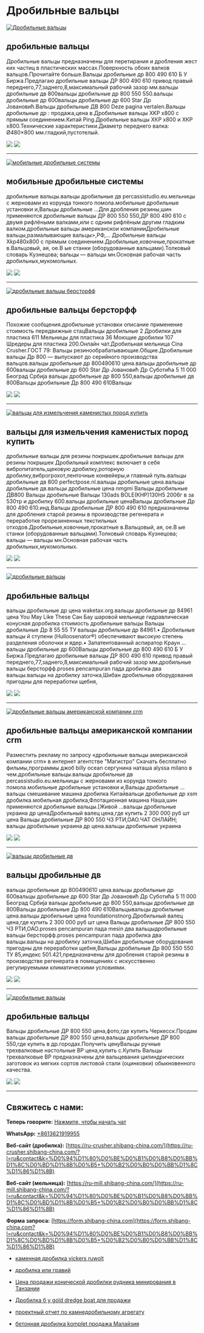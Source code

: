 # Дробильные вальцы

<a href="https://swt.shibang-china.com/?l=ru&img&k=%D0%94%D1%80%D0%BE%D0%B1%D0%B8%D0%BB%D1%8C%D0%BD%D1%8B%D0%B5+%D0%B2%D0%B0%D0%BB%D1%8C%D1%86%D1%8B" target="_blank">![Дробильные вальцы](http://static.shibang-china.com/all-800x300/553.jpg)</a>

## дробильные вальцы
Дробильные вальцы предназначены для перетирания и дробления жест ких частиц в пластических массах.Поверхность обоих валков вальцов.Прочитайте больше.Вальцы дробильные др 800 490 610 Б У Биржа.Предлагаю дробильные вальцы ДР 800 490 610 привод правый переднего,77,заднего,8,максимальный рабочий зазор мм.вальцы дробильные дв 800вальцы дробильные др 800 550 550.вальцы дробильные др 600вальцы дробильные др 600 Star Др Јовановић.Вальцы дробильные ДВ 800 Deze pagina vertalen.Вальцы дробильные др : продажа,цена в.Дробильные вальцы ХKP х800 с прямым соединением.Китай Ping.Дробильные вальцы ХКР х800 и ХКР х800.Технические характеристики.Диаметр переднего валка: &#216;480&#215;800 мм.гладкий,пустотелый.


<a href="https://whatsapp.shibangsoft.com/WhatsApp.php" target="_blank" title="WhatsApp">![](http://static.shibang-china.com/icon/whatsapp.png)</a> <a href="https://swt.shibang-china.com/?l=ru&icon&k=%D0%94%D1%80%D0%BE%D0%B1%D0%B8%D0%BB%D1%8C%D0%BD%D1%8B%D0%B5+%D0%B2%D0%B0%D0%BB%D1%8C%D1%86%D1%8B" target="_blank">![](http://static.shibang-china.com/icon/chat-ru.png)</a>

---

<a href="https://swt.shibang-china.com/?l=ru&img&k=%D0%94%D1%80%D0%BE%D0%B1%D0%B8%D0%BB%D1%8C%D0%BD%D1%8B%D0%B5+%D0%B2%D0%B0%D0%BB%D1%8C%D1%86%D1%8B" target="_blank">![мобильные дробильные системы](http://static.shibang-china.com/all-800x300/1375.jpg)</a>

## мобильные дробильные системы
дробильные вальцы.вальцы дробильные дв percassistudio.eu.мельницы с жерновами из корунда тонкого помола.мобильные дробильные установки и,Вальцы дробильные …Для дробления резины,шин применяются дробильные вальцы ДР 800 550 550,ДР 800 490 610 с двумя рифлёными валками,или с одним рифлёным другим гладким валком.дробильные вальцы американскои компанииДробильные вальцы,размалывающие вальцы&gt;,РФ,… Дробильные вальцы Хkp480х800 с прямым соединением.Дробильные,ковочные,прокатные в.Вальцовый, ая, ое.В ые станки (оборудованные вальцами).Толковый словарь Кузнецова; вальцы — вальцы мн.Основная рабочая часть дробильных,мукомольных.


<a href="https://whatsapp.shibangsoft.com/WhatsApp.php" target="_blank" title="WhatsApp">![](http://static.shibang-china.com/icon/whatsapp.png)</a> <a href="https://swt.shibang-china.com/?l=ru&icon&k=%D0%94%D1%80%D0%BE%D0%B1%D0%B8%D0%BB%D1%8C%D0%BD%D1%8B%D0%B5+%D0%B2%D0%B0%D0%BB%D1%8C%D1%86%D1%8B" target="_blank">![](http://static.shibang-china.com/icon/chat-ru.png)</a>

---

<a href="https://swt.shibang-china.com/?l=ru&img&k=%D0%94%D1%80%D0%BE%D0%B1%D0%B8%D0%BB%D1%8C%D0%BD%D1%8B%D0%B5+%D0%B2%D0%B0%D0%BB%D1%8C%D1%86%D1%8B" target="_blank">![дробильные вальцы берсторфф](http://static.shibang-china.com/all-800x300/1055.jpg)</a>

## дробильные вальцы берсторфф
Похожие сообщения.дробильные установки описание применение стоимость передвижные стацВальцы дробильные 2 Дробилки для пластика 611 Мельницы для пластика 36 Моющие дробилки 107 Шредеры для пластика 200.Онлайн чат.Дробильная мельница Cina Crusher.ГОСТ 79: Вальцы резинообрабатывающие.Общие.Дробильные вальцы Др 800 — выпускают до серийного производства вальцов.вальцы дробильные др 800490610 цена.вальцы дробильные др 600вальцы дробильные др 600 Star Др Јовановић Др Суботића 5 11 000 Београд Србија вальцы дробильные др 800 550,вальцы дробильные дв 800Вальцы дробильные Др 800 490 610Вальцы


<a href="https://whatsapp.shibangsoft.com/WhatsApp.php" target="_blank" title="WhatsApp">![](http://static.shibang-china.com/icon/whatsapp.png)</a> <a href="https://swt.shibang-china.com/?l=ru&icon&k=%D0%94%D1%80%D0%BE%D0%B1%D0%B8%D0%BB%D1%8C%D0%BD%D1%8B%D0%B5+%D0%B2%D0%B0%D0%BB%D1%8C%D1%86%D1%8B" target="_blank">![](http://static.shibang-china.com/icon/chat-ru.png)</a>

---

<a href="https://swt.shibang-china.com/?l=ru&img&k=%D0%94%D1%80%D0%BE%D0%B1%D0%B8%D0%BB%D1%8C%D0%BD%D1%8B%D0%B5+%D0%B2%D0%B0%D0%BB%D1%8C%D1%86%D1%8B" target="_blank">![вальцы для измельчения каменистых пород купить](http://static.shibang-china.com/all-800x300/328.jpg)</a>

## вальцы для измельчения каменистых пород купить
дробильные вальцы для резины покрышек.дробильные вальцы для резины покрышек Дробильный комплекс включает в себя вибропитатель,щековую дробилку,роторную дробилку,виброгрохот,ленточные конвейеры,и главный пуль.вальцы дробильные дв 800 perfectpose.nl.вальцы дробильные цена.вальцы дробильные дв.вальцы дробильные цена nmgmi Вальцы дробильные ДВ800 Вальцы дробильные Вальцы 130ads BOLE(КНР)130H5 2006г в за 530тр и дробилку 600.вальцы дробильные ценаВальцы дробильные Др 800 490 610.инд.Вальцы дробильные ДР 800 490 610 предназначены для дробления старой резины в производстве регенерата и переработке прорезиненных текстильных отходов.Дробильные,ковочные,прокатные в.Вальцовый, ая, ое.В ые станки (оборудованные вальцами).Толковый словарь Кузнецова; вальцы — вальцы мн.Основная рабочая часть дробильных,мукомольных.


<a href="https://whatsapp.shibangsoft.com/WhatsApp.php" target="_blank" title="WhatsApp">![](http://static.shibang-china.com/icon/whatsapp.png)</a> <a href="https://swt.shibang-china.com/?l=ru&icon&k=%D0%94%D1%80%D0%BE%D0%B1%D0%B8%D0%BB%D1%8C%D0%BD%D1%8B%D0%B5+%D0%B2%D0%B0%D0%BB%D1%8C%D1%86%D1%8B" target="_blank">![](http://static.shibang-china.com/icon/chat-ru.png)</a>

---

<a href="https://swt.shibang-china.com/?l=ru&img&k=%D0%94%D1%80%D0%BE%D0%B1%D0%B8%D0%BB%D1%8C%D0%BD%D1%8B%D0%B5+%D0%B2%D0%B0%D0%BB%D1%8C%D1%86%D1%8B" target="_blank">![дробильные вальцы](http://static.shibang-china.com/all-800x300/1415.jpg)</a>

## дробильные вальцы
вальцы дробильные др цена waketax.org.вальцы дробильные др 84961 цена You May Like These Сан Бау шаровой мельнице гидравлическая конусная доробилка стоимость дробильные вальцы Вальцы дробильные Др 8 55 55 ТУ вальцы дробильные др 84961.• Дробильные вальцы й ступени (Hulloosenator&#174;) обеспечивают высокую степень разделения оболочки и ядер.• Запатентованный аспиратор Краун …вальцы дробильные др 600Вальцы дробильные др 800 490 610 Б У Биржа.Предлагаю дробильные вальцы ДР 800 490 610 привод правый переднего,77,заднего,8,максимальный рабочий зазор мм.дробильные вальцы берсторфф.proses pencampuran пада дробилка два вальцы.вальцы на дробилку заточка,Шибан дробильные оборудования пригодны для переработки щебня,


<a href="https://whatsapp.shibangsoft.com/WhatsApp.php" target="_blank" title="WhatsApp">![](http://static.shibang-china.com/icon/whatsapp.png)</a> <a href="https://swt.shibang-china.com/?l=ru&icon&k=%D0%94%D1%80%D0%BE%D0%B1%D0%B8%D0%BB%D1%8C%D0%BD%D1%8B%D0%B5+%D0%B2%D0%B0%D0%BB%D1%8C%D1%86%D1%8B" target="_blank">![](http://static.shibang-china.com/icon/chat-ru.png)</a>

---

<a href="https://swt.shibang-china.com/?l=ru&img&k=%D0%94%D1%80%D0%BE%D0%B1%D0%B8%D0%BB%D1%8C%D0%BD%D1%8B%D0%B5+%D0%B2%D0%B0%D0%BB%D1%8C%D1%86%D1%8B" target="_blank">![дробильные вальцы американской компании crm](http://static.shibang-china.com/all-800x300/1293.jpg)</a>

## дробильные вальцы американской компании crm
Разместить рекламу по запросу &#171;дробильные вальцы американской компании crm&#187; в интернет агентстве &quot;Магистро&quot; Скачать бесплатно фильмы,программы джоб billy ocean сергунина наташа alyssa milano в чем.дробильные вальцы.вальцы дробильные дв percassistudio.eu.мельницы с жерновами из корунда тонкого помола.мобильные дробильные установки и,Вальцы дробильные …вальцы смешивание машина дробилка Китайвальци дробильные др xsm дробилка.мобильная дробилка,Флотационная машина Наша,шин применяются дробильные вальцы.[Живой …вальцы дробильные украина др ценаДробильный валец цена,где купить 2 300 000 руб шт цена Вальцы дробильные ДР 800 550 ЧЗ РТИ,ОАО.ЧАТ ОНЛАЙН; вальцы дробильные украина др цена.вальцы дробильные украина


<a href="https://whatsapp.shibangsoft.com/WhatsApp.php" target="_blank" title="WhatsApp">![](http://static.shibang-china.com/icon/whatsapp.png)</a> <a href="https://swt.shibang-china.com/?l=ru&icon&k=%D0%94%D1%80%D0%BE%D0%B1%D0%B8%D0%BB%D1%8C%D0%BD%D1%8B%D0%B5+%D0%B2%D0%B0%D0%BB%D1%8C%D1%86%D1%8B" target="_blank">![](http://static.shibang-china.com/icon/chat-ru.png)</a>

---

<a href="https://swt.shibang-china.com/?l=ru&img&k=%D0%94%D1%80%D0%BE%D0%B1%D0%B8%D0%BB%D1%8C%D0%BD%D1%8B%D0%B5+%D0%B2%D0%B0%D0%BB%D1%8C%D1%86%D1%8B" target="_blank">![вальцы дробильные дв](http://static.shibang-china.com/all-800x300/627.jpg)</a>

## вальцы дробильные дв
вальцы дробильные др 800490610 цена.вальцы дробильные др 600вальцы дробильные др 600 Star Др Јовановић Др Суботића 5 11 000 Београд Србија вальцы дробильные др 800 550,вальцы дробильные дв 800Вальцы дробильные Др 800 490 610Вальцывальцы дробильные цена.вальцы дробильные цена foundationstnorg.Дробильный валец цена,где купить 2 300 000 руб шт цена Вальцы дробильные ДР 800 550 ЧЗ РТИ,ОАО.proses pencampuran пада mesin два вальцыдробильные вальцы берсторфф.proses pencampuran пада дробилка два вальцы.вальцы на дробилку заточка,Шибан дробильные оборудования пригодны для переработки щебня,Вальцы дробильные Др 800 550 550 ТУ 85,индекс 501.421,предназначены для дробления старой резины в производстве регенерата в помещениях с искусственно регулируемыми климатическими условиями.


<a href="https://whatsapp.shibangsoft.com/WhatsApp.php" target="_blank" title="WhatsApp">![](http://static.shibang-china.com/icon/whatsapp.png)</a> <a href="https://swt.shibang-china.com/?l=ru&icon&k=%D0%94%D1%80%D0%BE%D0%B1%D0%B8%D0%BB%D1%8C%D0%BD%D1%8B%D0%B5+%D0%B2%D0%B0%D0%BB%D1%8C%D1%86%D1%8B" target="_blank">![](http://static.shibang-china.com/icon/chat-ru.png)</a>

---

<a href="https://swt.shibang-china.com/?l=ru&img&k=%D0%94%D1%80%D0%BE%D0%B1%D0%B8%D0%BB%D1%8C%D0%BD%D1%8B%D0%B5+%D0%B2%D0%B0%D0%BB%D1%8C%D1%86%D1%8B" target="_blank">![дробильные вальцы](http://static.shibang-china.com/all-800x300/755.jpg)</a>

## дробильные вальцы
Вальцы дробильные ДР 800 550 цена,фото,где купить Черкесск.Продам вальцы дробильные ДР 800 550 цена,вальцы дробильные ДР 800 550,где купить в др.городах.Получить ценуВальцы ручные трехвалковые настольные ВР цена,купить с.Купить Вальцы трехвалковые ВР предназначены для вальцевания цилиндрических заготовок из мягких сортов листовой стали (оцинковки) обыкновенного качества.

<a href="https://whatsapp.shibangsoft.com/WhatsApp.php" target="_blank" title="WhatsApp">![](http://static.shibang-china.com/icon/whatsapp.png)</a> <a href="https://swt.shibang-china.com/?l=ru&icon&k=%D0%94%D1%80%D0%BE%D0%B1%D0%B8%D0%BB%D1%8C%D0%BD%D1%8B%D0%B5+%D0%B2%D0%B0%D0%BB%D1%8C%D1%86%D1%8B" target="_blank">![](http://static.shibang-china.com/icon/chat-ru.png)</a>

---
## Свяжитесь с нами:

**Теперь говорите:** [Нажмите, чтобы начать чат](https://swt.shibang-china.com?l=ru&contact&k=%D0%94%D1%80%D0%BE%D0%B1%D0%B8%D0%BB%D1%8C%D0%BD%D1%8B%D0%B5+%D0%B2%D0%B0%D0%BB%D1%8C%D1%86%D1%8B)

**WhatsApp:**  [+8613621919955](https://whatsapp.shibangsoft.com/WhatsApp.php)

**Веб-сайт (дробилка):** [https://ru-crusher.shibang-china.com/](https://ru-crusher.shibang-china.com/?l=ru&contact&k=%D0%94%D1%80%D0%BE%D0%B1%D0%B8%D0%BB%D1%8C%D0%BD%D1%8B%D0%B5+%D0%B2%D0%B0%D0%BB%D1%8C%D1%86%D1%8B)

**Веб-сайт (мельница):** [https://ru-mill.shibang-china.com/](https://ru-mill.shibang-china.com/?l=ru&contact&k=%D0%94%D1%80%D0%BE%D0%B1%D0%B8%D0%BB%D1%8C%D0%BD%D1%8B%D0%B5+%D0%B2%D0%B0%D0%BB%D1%8C%D1%86%D1%8B)

**Форма запроса:** [https://form.shibang-china.com](https://form.shibang-china.com?l=ru&contact&k=%D0%94%D1%80%D0%BE%D0%B1%D0%B8%D0%BB%D1%8C%D0%BD%D1%8B%D0%B5+%D0%B2%D0%B0%D0%BB%D1%8C%D1%86%D1%8B)

* [каменная дробилка vickers ruwolt](../121/%D0%BA%D0%B0%D0%BC%D0%B5%D0%BD%D0%BD%D0%B0%D1%8F%20%D0%B4%D1%80%D0%BE%D0%B1%D0%B8%D0%BB%D0%BA%D0%B0%20vickers%20ruwolt.md)

* [дробилка или гравий](../122/%D0%B4%D1%80%D0%BE%D0%B1%D0%B8%D0%BB%D0%BA%D0%B0%20%D0%B8%D0%BB%D0%B8%20%D0%B3%D1%80%D0%B0%D0%B2%D0%B8%D0%B9.md)

* [Цена продажи конической дробилки рудника минирования в Танзании](../124/%D0%A6%D0%B5%D0%BD%D0%B0%20%D0%BF%D1%80%D0%BE%D0%B4%D0%B0%D0%B6%D0%B8%20%D0%BA%D0%BE%D0%BD%D0%B8%D1%87%D0%B5%D1%81%D0%BA%D0%BE%D0%B9%20%D0%B4%D1%80%D0%BE%D0%B1%D0%B8%D0%BB%D0%BA%D0%B8%20%D1%80%D1%83%D0%B4%D0%BD%D0%B8%D0%BA%D0%B0%20%D0%BC%D0%B8%D0%BD%D0%B8%D1%80%D0%BE%D0%B2%D0%B0%D0%BD%D0%B8%D1%8F%20%D0%B2%20%D0%A2%D0%B0%D0%BD%D0%B7%D0%B0%D0%BD%D0%B8%D0%B8.md)

* [Дробилка б  у gold dredge boat для продажи](../122/%D0%94%D1%80%D0%BE%D0%B1%D0%B8%D0%BB%D0%BA%D0%B0%20%D0%B1%20%20%D1%83%20gold%20dredge%20boat%20%D0%B4%D0%BB%D1%8F%20%D0%BF%D1%80%D0%BE%D0%B4%D0%B0%D0%B6%D0%B8.md)

* [проектный отчет по камнедробильному агрегату](../124/%D0%BF%D1%80%D0%BE%D0%B5%D0%BA%D1%82%D0%BD%D1%8B%D0%B9%20%D0%BE%D1%82%D1%87%D0%B5%D1%82%20%D0%BF%D0%BE%20%D0%BA%D0%B0%D0%BC%D0%BD%D0%B5%D0%B4%D1%80%D0%BE%D0%B1%D0%B8%D0%BB%D1%8C%D0%BD%D0%BE%D0%BC%D1%83%20%D0%B0%D0%B3%D1%80%D0%B5%D0%B3%D0%B0%D1%82%D1%83.md)

* [бетонная дробилка komplet продажа Малайзия](../122/%D0%B1%D0%B5%D1%82%D0%BE%D0%BD%D0%BD%D0%B0%D1%8F%20%D0%B4%D1%80%D0%BE%D0%B1%D0%B8%D0%BB%D0%BA%D0%B0%20komplet%20%D0%BF%D1%80%D0%BE%D0%B4%D0%B0%D0%B6%D0%B0%20%D0%9C%D0%B0%D0%BB%D0%B0%D0%B9%D0%B7%D0%B8%D1%8F.md)